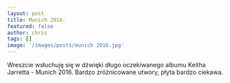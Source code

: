 ```yaml
---
layout: post
title: Munich 2016.
featured: false
author: chris
tags: []
image: '/images/posts/munich 2016.jpg'
---
```


<p class='c-content__cc-content'>
Wreszcie wsłuchuję się w dźwięki długo oczekiwanego albumu Keitha Jarretta - Munich 2016.
Bardzo zróżnicowane utwory, płyta bardzo ciekawa.
</p>